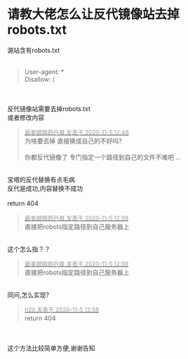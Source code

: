 # 请教大佬怎么让反代镜像站去掉robots.txt


源站含有robots.txt<br />
<br /><div class="quote"><blockquote>User-agent: *<br />
Disallow: /</blockquote></div><br />
<br />
反代镜像站需要去掉robots.txt<br />
或者修改内容

<div class="quote"><blockquote><font size="2"><a href="https://www.hostloc.com/forum.php?mod=redirect&amp;goto=findpost&amp;pid=9406101&amp;ptid=762746" target="_blank"><font color="#999999">最美嫦娥颜丹晨 发表于 2020-11-5 12:48</font></a></font><br />
为啥要去掉 直接换成自己的不好吗?<br />
<br />
你都反代镜像了 专门指定一个路径到自己的文件不难吧 ...</blockquote></div><br />
宝塔的反代替换有点毛病<br />
反代是成功,内容替换不成功

return 404　

<div class="quote"><blockquote><font size="2"><a href="https://www.hostloc.com/forum.php?mod=redirect&amp;goto=findpost&amp;pid=9406157&amp;ptid=762746" target="_blank"><font color="#999999">最美嫦娥颜丹晨 发表于 2020-11-5 12:59</font></a></font><br />
直接把robots指定路径到自己服务器上</blockquote></div><br />
这个怎么指？？

<div class="quote"><blockquote><font size="2"><a href="https://www.hostloc.com/forum.php?mod=redirect&amp;goto=findpost&amp;pid=9406157&amp;ptid=762746" target="_blank"><font color="#999999">最美嫦娥颜丹晨 发表于 2020-11-5 12:59</font></a></font><br />
直接把robots指定路径到自己服务器上</blockquote></div><br />
同问,怎么实现?

<div class="quote"><blockquote><font size="2"><a href="https://www.hostloc.com/forum.php?mod=redirect&amp;goto=findpost&amp;pid=9406154&amp;ptid=762746" target="_blank"><font color="#999999">h20 发表于 2020-11-5 12:58</font></a></font><br />
return 404　</blockquote></div><br />
<br />
这个方法比较简单方便,谢谢告知
